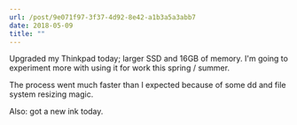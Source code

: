 ```yaml
---
url: /post/9e071f97-3f37-4d92-8e42-a1b3a5a3abb7
date: 2018-05-09
title: ""
---
```


 Upgraded my Thinkpad today; larger SSD and 16GB of memory. I'm going to experiment more with using it for work this spring / summer.

The process went much faster than I expected because of some dd and file system resizing magic. 

Also: got a new ink today.     
